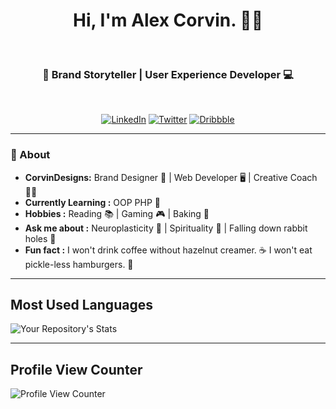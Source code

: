 
<h1 align="center"> Hi, I'm Alex Corvin. 👨‍💻 </h1>    

<h3 align="center">  📙 Brand Storyteller | User Experience Developer 💻</h3> <br>

<p align="center">
<a href="https://www.linkedin.com/in/alexander-corvin/"><img alt="LinkedIn" src="https://img.shields.io/badge/AlexCorvin-0077B5?style=for-the-badge&logo=linkedin&logoColor=white&link=https://www.linkedin.com/in/alexander-corvin/"></a>
<a href="https://twitter.com/CorvinDesigns"><img alt="Twitter" src="https://img.shields.io/badge/CorvinDesigns-1DA1F2?style=for-the-badge&logo=twitter&logoColor=white&link=https://twitter.com/CorvinDesigns"></a>
<a href="https://dribbble.com/corvindesigns"><img alt="Dribbble" src="https://img.shields.io/badge/CorvinDesigns-EA4C89?style=for-the-badge&logo=dribbble&logoColor=white&link=https://dribbble.com/corvindesigns"></a>
</p>

---------------------------------------------------------------------------------------------------------------------------------------------------------------------------------
### 🤠 About
-  **CorvinDesigns:**  Brand Designer 🎨 | Web Developer 🖥️ | Creative Coach 🧑‍🏫
-  **Currently Learning :** OOP PHP :elephant:	
-  **Hobbies :** Reading :books: | Gaming :video_game: | Baking :pie: 
-  **Ask me about :** Neuroplasticity 🧠 | Spirituality :seedling: | Falling down rabbit holes :rabbit:
-  **Fun fact :** I won't drink coffee without hazelnut creamer. :coffee: I won't eat pickle-less hamburgers. 🥒

---------------------------------------------------------------------------------------------------------------------------------------------------------------------------------

## Most Used Languages
![Your Repository's Stats](https://github-readme-stats.vercel.app/api/top-langs/?username=acorvin&theme=blue-green)

---------------------------------------------------------------------------------------------------------------------------------------------------------------------------------

## Profile View Counter
![Profile View Counter](https://komarev.com/ghpvc/?username=acorvin)



<!--
**acorvin/acorvin** is a ✨ _special_ ✨ repository because its `README.md` (this file) appears on your GitHub profile.

Here are some ideas to get you started:

- 🔭 I’m currently working on ...
- 🌱 I’m currently learning ...
- 👯 I’m looking to collaborate on ...
- 🤔 I’m looking for help with ...
- 💬 Ask me about ...
- 📫 How to reach me: ...
- 😄 Pronouns: ...
- ⚡ Fun fact: ...
-->
